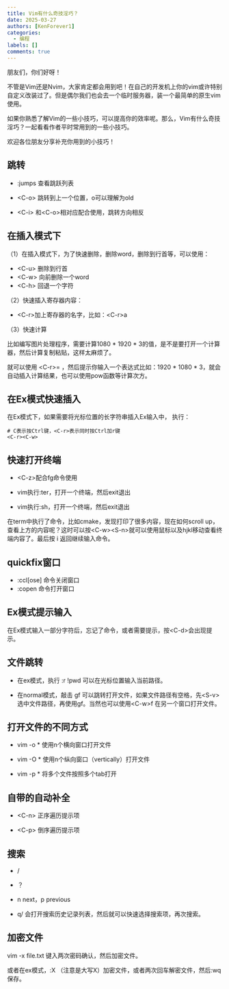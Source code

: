 ```yaml
---
title: Vim有什么奇技淫巧？
date: 2025-03-27
authors: [KenForever1]
categories: 
  - 编程
labels: []
comments: true
---
```



朋友们，你们好呀！

不管是Vim还是Nvim，大家肯定都会用到吧！在自己的开发机上你的vim或许特别自定义改装过了。但是偶尔我们也会去一个临时服务器，装一个最简单的原生vim使用。

如果你熟悉了解Vim的一些小技巧，可以提高你的效率呢。那么，Vim有什么奇技淫巧？一起看看作者平时常用到的一些小技巧。

<!-- more -->
<!-- [TOC] -->

欢迎各位朋友分享补充你用到的小技巧！

## 跳转
+ :jumps
查看跳跃列表

+ \<C-o>
跳转到上一个位置，o可以理解为old
+ \<C-i>
和\<C-o>相对应配合使用，跳转方向相反

## 在插入模式下
（1）在插入模式下，为了快速删除，删除word，删除到行首等，可以使用：

+ \<C-u> 删除到行首
+ \<C-w> 向前删除一个word
+ \<C-h> 回退一个字符

（2）快速插入寄存器内容：
+ \<C-r>加上寄存器的名字，比如：\<C-r>a

（3）快速计算

比如编写图片处理程序，需要计算1080 * 1920 * 3的值，是不是要打开一个计算器，然后计算复制粘贴，这样太麻烦了。

就可以使用 \<C-r>= ，然后提示你输入一个表达式比如：1920 * 1080 * 3，就会自动插入计算结果，也可以使用pow函数等计算次方。

## 在Ex模式快速插入

在Ex模式下，如果需要将光标位置的长字符串插入Ex输入中，
执行：
```
# C表示按Ctrl键，<C-r>表示同时按Ctrl加r键
<C-r><C-w>
```

## 快速打开终端

+ \<C-z>配合fg命令使用

+ vim执行:ter，打开一个终端，然后exit退出

+ vim执行:sh，打开一个终端，然后exit退出

在term中执行了命令，比如cmake，发现打印了很多内容，现在如何scroll up，查看上方的内容呢？这时可以按\<C-w>\<S-n>就可以使用鼠标以及hjkl移动查看终端内容了。最后按 i 返回继续输入命令。
  
## quickfix窗口
  
+ :ccl[ose] 命令关闭窗口
+ :copen 命令打开窗口
  
## Ex模式提示输入

在Ex模式输入一部分字符后，忘记了命令，或者需要提示，按\<C-d>会出现提示。
  
## 文件跳转

+ 在ex模式，执行 :r !pwd 可以在光标位置输入当前路径。

+ 在normal模式，敲击 gf 可以跳转打开文件，如果文件路径有空格，先\<S-v>选中文件路径，再使用gf。当然也可以使用\<C-w>f 在另一个窗口打开文件。

## 打开文件的不同方式

+ vim -o * 使用n个横向窗口打开文件

+ vim -O * 使用n个纵向窗口（vertically）打开文件

+ vim -p * 将多个文件按照多个tab打开

## 自带的自动补全

+ \<C-n> 正序遍历提示项

+ \<C-p> 倒序遍历提示项
## 搜索

+ / 

+ ？

+ n next，p previous
+ q/ 会打开搜索历史记录列表，然后就可以快速选择搜索项，再次搜索。

## 加密文件
vim -x file.txt 键入两次密码确认，然后加密文件。

或者在ex模式，:X （注意是大写X）加密文件，或者两次回车解密文件，然后:wq保存。